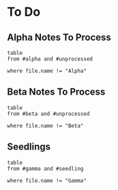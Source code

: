 # To Do
## Alpha Notes To Process
```dataview
table
from #alpha and #unprocessed  

where file.name != "Alpha"
```
## Beta Notes To Process
```dataview
table
from #beta and #unprocessed  

where file.name != "Beta"
```
## Seedlings 
```dataview
table
from #gamma and #seedling   

where file.name != "Gamma"
```
